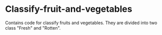 # Classify-fruit-and-vegetables
Contains code for classify fruits and vegetables. They are divided into two class "Fresh" and "Rotten". 
